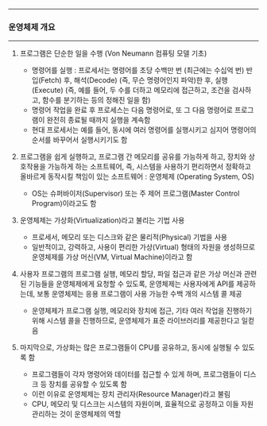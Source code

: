 ------
### 운영체제 개요
------
1. 프로그램은 단순한 일을 수행 (Von Neumann 컴퓨팅 모델 기초)
   - 명령어를 실행 : 프로세서는 명령어를 초당 수백만 번 (최근에는 수십억 번) 반입(Fetch) 후, 해석(Decode) (즉, 무슨 명령어인지 파악)한 후, 실행 (Execute) (즉, 예를 들어, 두 수를 더하고 메모리에 접근하고, 조건을 검사하고, 함수를 분기하는 등의 정해진 일을 함)
   - 명령어 작업을 완료 후 프로세스는 다음 명령어로, 또 그 다음 명령어로 프로그램이 완전히 종료될 때까지 실행을 계속함
   - 현대 프로세서는 예를 들어, 동시에 여러 명령어를 실행시키고 심지어 명령어의 순서를 바꾸어서 실행시키기도 함

2. 프로그램을 쉽게 실행하고, 프로그램 간 메모리를 공유를 가능하게 하고, 장치와 상호작용을 가능하게 하는 소프트웨어, 즉, 시스템을 사용하기 편리하면서 정확하고 올바르게 동작시킬 책임이 있는 소프트웨어 : 운영체제 (Operating System, OS)
   - OS는 슈퍼바이저(Supervisor) 또는 주 제어 프로그램(Master Control Program)이라고도 함

3. 운영체제는 가상화(Virtualization)라고 불리는 기법 사용
   - 프로세서, 메모리 또는 디스크와 같은 물리적(Physical) 기법을 사용
   - 일반적이고, 강력하고, 사용이 편리한 가상(Virtual) 형태의 자원을 생성하므로 운영체제를 가상 머신(VM, Virtual Machine)이라고 함
  
4. 사용자 프로그램의 프로그램 실행, 메모리 할당, 파일 접근과 같은 가상 머신과 관련된 기능들을 운영체제에게 요청할 수 있도록, 운영체제는 사용자에게 API를 제공하는데, 보통 운영체제는 응용 프로그램이 사용 가능한 수백 개의 시스템 콜 제공
   - 운영체제가 프로그램 실행, 메모리와 장치에 접근, 기타 여러 작업을 진행하기 위해 시스템 콜을 진행하므로, 운영체제가 표준 라이브러리를 제공한다고 일컫음

5. 마지막으로, 가상화는 많은 프로그램들이 CPU를 공유하고, 동시에 실행될 수 있도록 함
   - 프로그램들이 각자 명령어와 데이터를 접근할 수 있게 하며, 프로그램들이 디스크 등 장치를 공유할 수 있도록 함
   - 이런 이유로 운영체제는 장치 관리자(Resource Manager)라고 불림
   - CPU, 메모리 및 디스크는 시스템의 자원이며, 효율적으로 공정하고 이들 자원 관리하는 것이 운영체제의 역할

